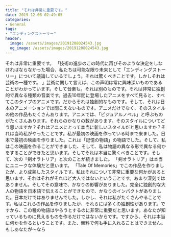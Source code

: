```yaml
---
title: "それは非常に重要です。"
date: 2019-12-08 02:49:05
categories:
- General
tags:
- "エンディングストーリー"
header:
  image: /assets/images/20191208024543.jpg
  og_image: /assets/images/20191208024543.jpg
---
```


それは非常に重要です。 「技術の進歩のこの時代に再びそのような決定をしなければならなかった場合、私たちは可能な限り未来として「エンディングストーリー」について議論しているでしょう。それは驚くべきことです。しかしそれは芸術の一種です。 」芸術に関して言えば、この声明は常に興味深いものであることがわかっています。そして音楽も。それは別のものです。それは非常に独創的で異なる種類の音楽です。過去10年間に登場したアニメをすべて見ると、すべてこのタイプのアニメです。だからそれは独創的なものです。そして、それは日本のアニメーションでは聞こえないものです。アニメだけでなく、そのスタイルの他の作品もたくさんあります。アニメでは、「ビジュアルノベル」と呼ぶものがたくさんあります。それらのかなりの数があります。そのスタイルについてどう思いますか？それはアニメにとって本当に新しいスタイルだと思いますか？それは当時私がやったことです。私が最初の映画を作っている時まで来ました。日本で最初の映画を作りました。これは「記憶の物語」の物語でした。そして、私はこの映画を作ることができました、そして、私は物語の異なる形で異なる何かをすることができたと思います。そしてそれは本当に驚くべきことです。そして、次の「剣オラトリア」と次のことが続きました。 「剣オラトリア」は本当にユニークな体験だと思います。 「Tale Of Memories」でこの作品を作りましたが、より成熟したスタイルです。私はそれについて非常に重要な何かがあると思います、それはそれがそれほど大人ではないということです。あまり深刻ではありません。そしてその意味で、かなりの影響がありました。完全に独創的な大人の物語を日本語で伝えることができたので、かなりのインパクトがありました。日本だけではありませんでした。しかし、それは私がたくさんやることです。私はこれらの作品を作りましたが、それらには多くの独創性があります。ですから、この種の物語はやろうとするのに非常に重要だと思います。あなたが知っているものに見えるものを作るだけではないからです。ですから、それは本当に何かを作るということです。また、無料で何も手に入れることはできません。もしあなたが〜なら
